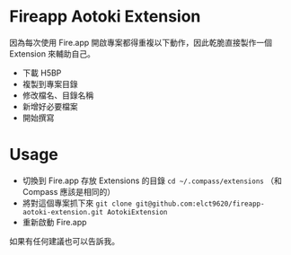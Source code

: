 Fireapp Aotoki Extension
===

因為每次使用 Fire.app 開啟專案都得重複以下動作，因此乾脆直接製作一個 Extension 來輔助自己。

* 下載 H5BP
* 複製到專案目錄
* 修改檔名、目錄名稱
* 新增好必要檔案
* 開始撰寫

Usage
===

* 切換到 Fire.app 存放 Extensions 的目錄 `cd ~/.compass/extensions` （和 Compass 應該是相同的）
* 將對這個專案抓下來 `git clone git@github.com:elct9620/fireapp-aotoki-extension.git AotokiExtension`
* 重新啟動 Fire.app

如果有任何建議也可以告訴我。
